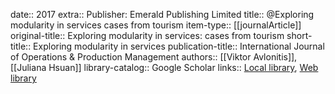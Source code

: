 date:: 2017
extra:: Publisher: Emerald Publishing Limited
title:: @Exploring modularity in services cases from tourism
item-type:: [[journalArticle]]
original-title:: Exploring modularity in services: cases from tourism
short-title:: Exploring modularity in services
publication-title:: International Journal of Operations & Production Management
authors:: [[Viktor Avlonitis]], [[Juliana Hsuan]]
library-catalog:: Google Scholar
links:: [Local library](zotero://select/library/items/E2PZ7BBW), [Web library](https://www.zotero.org/users/6520516/items/E2PZ7BBW)
